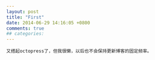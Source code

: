 ```yaml
---
layout: post
title: "First"
date: 2014-06-29 14:16:05 +0800
comments: true
## categories:
---
```

<!-- more -->
	又搭起octopress了，但我很懒，以后也不会保持更新博客的固定频率。